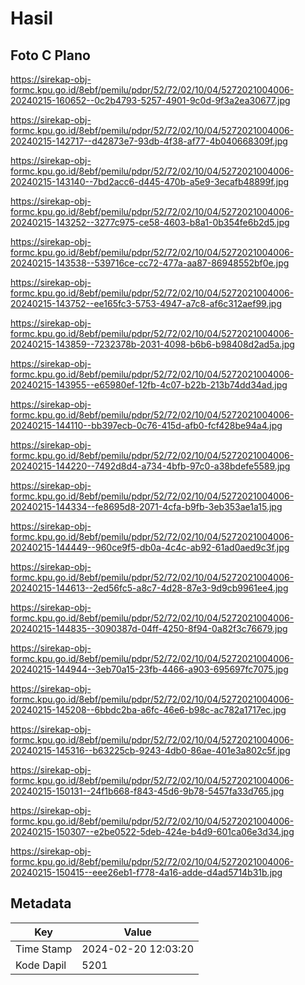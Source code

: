 # Hasil

## Foto C Plano

https://sirekap-obj-formc.kpu.go.id/8ebf/pemilu/pdpr/52/72/02/10/04/5272021004006-20240215-160652--0c2b4793-5257-4901-9c0d-9f3a2ea30677.jpg

https://sirekap-obj-formc.kpu.go.id/8ebf/pemilu/pdpr/52/72/02/10/04/5272021004006-20240215-142717--d42873e7-93db-4f38-af77-4b040668309f.jpg

https://sirekap-obj-formc.kpu.go.id/8ebf/pemilu/pdpr/52/72/02/10/04/5272021004006-20240215-143140--7bd2acc6-d445-470b-a5e9-3ecafb48899f.jpg

https://sirekap-obj-formc.kpu.go.id/8ebf/pemilu/pdpr/52/72/02/10/04/5272021004006-20240215-143252--3277c975-ce58-4603-b8a1-0b354fe6b2d5.jpg

https://sirekap-obj-formc.kpu.go.id/8ebf/pemilu/pdpr/52/72/02/10/04/5272021004006-20240215-143538--539716ce-cc72-477a-aa87-86948552bf0e.jpg

https://sirekap-obj-formc.kpu.go.id/8ebf/pemilu/pdpr/52/72/02/10/04/5272021004006-20240215-143752--ee165fc3-5753-4947-a7c8-af6c312aef99.jpg

https://sirekap-obj-formc.kpu.go.id/8ebf/pemilu/pdpr/52/72/02/10/04/5272021004006-20240215-143859--7232378b-2031-4098-b6b6-b98408d2ad5a.jpg

https://sirekap-obj-formc.kpu.go.id/8ebf/pemilu/pdpr/52/72/02/10/04/5272021004006-20240215-143955--e65980ef-12fb-4c07-b22b-213b74dd34ad.jpg

https://sirekap-obj-formc.kpu.go.id/8ebf/pemilu/pdpr/52/72/02/10/04/5272021004006-20240215-144110--bb397ecb-0c76-415d-afb0-fcf428be94a4.jpg

https://sirekap-obj-formc.kpu.go.id/8ebf/pemilu/pdpr/52/72/02/10/04/5272021004006-20240215-144220--7492d8d4-a734-4bfb-97c0-a38bdefe5589.jpg

https://sirekap-obj-formc.kpu.go.id/8ebf/pemilu/pdpr/52/72/02/10/04/5272021004006-20240215-144334--fe8695d8-2071-4cfa-b9fb-3eb353ae1a15.jpg

https://sirekap-obj-formc.kpu.go.id/8ebf/pemilu/pdpr/52/72/02/10/04/5272021004006-20240215-144449--960ce9f5-db0a-4c4c-ab92-61ad0aed9c3f.jpg

https://sirekap-obj-formc.kpu.go.id/8ebf/pemilu/pdpr/52/72/02/10/04/5272021004006-20240215-144613--2ed56fc5-a8c7-4d28-87e3-9d9cb9961ee4.jpg

https://sirekap-obj-formc.kpu.go.id/8ebf/pemilu/pdpr/52/72/02/10/04/5272021004006-20240215-144835--3090387d-04ff-4250-8f94-0a82f3c76679.jpg

https://sirekap-obj-formc.kpu.go.id/8ebf/pemilu/pdpr/52/72/02/10/04/5272021004006-20240215-144944--3eb70a15-23fb-4466-a903-695697fc7075.jpg

https://sirekap-obj-formc.kpu.go.id/8ebf/pemilu/pdpr/52/72/02/10/04/5272021004006-20240215-145208--6bbdc2ba-a6fc-46e6-b98c-ac782a1717ec.jpg

https://sirekap-obj-formc.kpu.go.id/8ebf/pemilu/pdpr/52/72/02/10/04/5272021004006-20240215-145316--b63225cb-9243-4db0-86ae-401e3a802c5f.jpg

https://sirekap-obj-formc.kpu.go.id/8ebf/pemilu/pdpr/52/72/02/10/04/5272021004006-20240215-150131--24f1b668-f843-45d6-9b78-5457fa33d765.jpg

https://sirekap-obj-formc.kpu.go.id/8ebf/pemilu/pdpr/52/72/02/10/04/5272021004006-20240215-150307--e2be0522-5deb-424e-b4d9-601ca06e3d34.jpg

https://sirekap-obj-formc.kpu.go.id/8ebf/pemilu/pdpr/52/72/02/10/04/5272021004006-20240215-150415--eee26eb1-f778-4a16-adde-d4ad5714b31b.jpg


## Metadata

| Key        | Value               |
| ---------- | ------------------- |
| Time Stamp | 2024-02-20 12:03:20 |
| Kode Dapil | 5201                |



